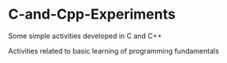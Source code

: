# C-and-Cpp-Experiments

Some simple activities developed in C and C++

Activities related to basic learning of programming fundamentals

